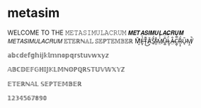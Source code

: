 # metasim

WELCOME TO THE 𝙼𝙴𝚃𝙰𝚂𝙸𝙼𝚄𝙻𝙰𝙲𝚁𝚄𝙼
𝙈𝙀𝙏𝘼𝙎𝙄𝙈𝙐𝙇𝘼𝘾𝙍𝙐𝙈
𝘔𝘌𝘛𝘈𝘚𝘐𝘔𝘜𝘓𝘈𝘊𝘙𝘜𝘔
𝔼𝕋𝔼ℝℕ𝔸𝕃 𝕊𝔼ℙ𝕋𝔼𝕄𝔹𝔼ℝ
M̸͕̌͛É̶͙͐T̴̨͌͜Ḁ̸̆S̸̖̃́I̴̫̊M̸̤̍̓U̶͚͊̈L̴̮̹̈́̿A̶̤͋C̷͚̣̿͐R̴̞͙͂́Ū̵͉M̸̞̤̚

𝕒𝕓𝕔𝕕𝕖𝕗𝕘𝕙𝕚𝕛𝕜𝕝𝕞𝕟𝕠𝕡𝕢𝕣𝕤𝕥𝕦𝕧𝕨𝕩𝕪𝕫

𝔸𝔹ℂ𝔻𝔼𝔽𝔾ℍ𝕀𝕁𝕂𝕃𝕄ℕ𝕆ℙℚℝ𝕊𝕋𝕌𝕍𝕎𝕏𝕐ℤ

𝔼𝕋𝔼ℝℕ𝔸𝕃 𝕊𝔼ℙ𝕋𝔼𝕄𝔹𝔼ℝ

𝟙𝟚𝟛𝟜𝟝𝟞𝟟𝟠𝟡𝟘
